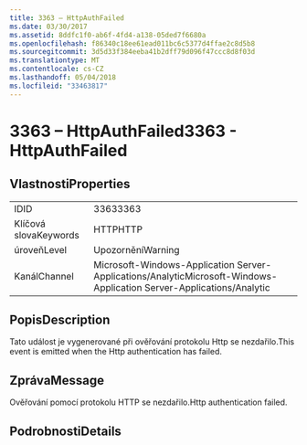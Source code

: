 ```yaml
---
title: 3363 – HttpAuthFailed
ms.date: 03/30/2017
ms.assetid: 8ddfc1f0-ab6f-4fd4-a138-05ded7f6680a
ms.openlocfilehash: f86340c18ee61ead011bc6c5377d4ffae2c8d5b8
ms.sourcegitcommit: 3d5d33f384eeba41b2dff79d096f47ccc8d8f03d
ms.translationtype: MT
ms.contentlocale: cs-CZ
ms.lasthandoff: 05/04/2018
ms.locfileid: "33463817"
---
```

# <a name="3363---httpauthfailed"></a><span data-ttu-id="a07a9-102">3363 – HttpAuthFailed</span><span class="sxs-lookup"><span data-stu-id="a07a9-102">3363 - HttpAuthFailed</span></span>
## <a name="properties"></a><span data-ttu-id="a07a9-103">Vlastnosti</span><span class="sxs-lookup"><span data-stu-id="a07a9-103">Properties</span></span>  
  
|||  
|-|-|  
|<span data-ttu-id="a07a9-104">ID</span><span class="sxs-lookup"><span data-stu-id="a07a9-104">ID</span></span>|<span data-ttu-id="a07a9-105">3363</span><span class="sxs-lookup"><span data-stu-id="a07a9-105">3363</span></span>|  
|<span data-ttu-id="a07a9-106">Klíčová slova</span><span class="sxs-lookup"><span data-stu-id="a07a9-106">Keywords</span></span>|<span data-ttu-id="a07a9-107">HTTP</span><span class="sxs-lookup"><span data-stu-id="a07a9-107">HTTP</span></span>|  
|<span data-ttu-id="a07a9-108">úroveň</span><span class="sxs-lookup"><span data-stu-id="a07a9-108">Level</span></span>|<span data-ttu-id="a07a9-109">Upozornění</span><span class="sxs-lookup"><span data-stu-id="a07a9-109">Warning</span></span>|  
|<span data-ttu-id="a07a9-110">Kanál</span><span class="sxs-lookup"><span data-stu-id="a07a9-110">Channel</span></span>|<span data-ttu-id="a07a9-111">Microsoft-Windows-Application Server-Applications/Analytic</span><span class="sxs-lookup"><span data-stu-id="a07a9-111">Microsoft-Windows-Application Server-Applications/Analytic</span></span>|  
  
## <a name="description"></a><span data-ttu-id="a07a9-112">Popis</span><span class="sxs-lookup"><span data-stu-id="a07a9-112">Description</span></span>  
 <span data-ttu-id="a07a9-113">Tato událost je vygenerované při ověřování protokolu Http se nezdařilo.</span><span class="sxs-lookup"><span data-stu-id="a07a9-113">This event is emitted when the Http authentication has failed.</span></span>  
  
## <a name="message"></a><span data-ttu-id="a07a9-114">Zpráva</span><span class="sxs-lookup"><span data-stu-id="a07a9-114">Message</span></span>  
 <span data-ttu-id="a07a9-115">Ověřování pomocí protokolu HTTP se nezdařilo.</span><span class="sxs-lookup"><span data-stu-id="a07a9-115">Http authentication failed.</span></span>  
  
## <a name="details"></a><span data-ttu-id="a07a9-116">Podrobnosti</span><span class="sxs-lookup"><span data-stu-id="a07a9-116">Details</span></span>
